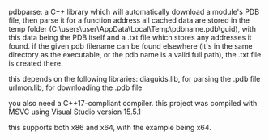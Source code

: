 pdbparse: a C++ library which will automatically download a module's PDB file, then parse it for a function address
all cached data are stored in the temp folder (C:\users\user\AppData\Local\Temp\pdbname.pdb\guid), with this data being the PDB itself and a .txt file which stores any addresses it found.
if the given pdb filename can be found elsewhere (it's in the same directory as the executable, or the pdb name is a valid full path), the .txt file is created there.

this depends on the following libraries:
diaguids.lib, for parsing the .pdb file
urlmon.lib, for downloading the .pdb file

you also need a C++17-compliant compiler.
this project was compiled with MSVC using Visual Studio version 15.5.1

this supports both x86 and x64, with the example being x64.